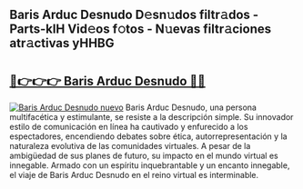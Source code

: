 ## Baris Arduc Desnudo D𝚎sn𝚞dos filtr𝚊dos - Parts-klH Vid𝚎os f𝚘tos - N𝚞evas filtr𝚊ciones atr𝚊ctivas yHHBG

# <h2><a href="http://mb35x8b.tromn.icu/?c=Baris+Arduc+Desnudo">🔗👉👉👉 Baris Arduc Desnudo 🔗🔗</a></h2>

[![Baris Arduc Desnudo nuevo](https://i.imgur.com/pEAQMta.gif)](http://mb35x8b.tromn.icu/?c=Baris+Arduc+Desnudo)
Baris Arduc Desnudo, una persona multifacética y estimulante, se resiste a la descripción simple. Su innovador estilo de comunicación en línea ha cautivado y enfurecido a los espectadores, encendiendo debates sobre ética, autorrepresentación y la naturaleza evolutiva de las comunidades virtuales. A pesar de la ambigüedad de sus planes de futuro, su impacto en el mundo virtual es innegable. Armado con un espíritu inquebrantable y un encanto innegable, el viaje de Baris Arduc Desnudo en el reino virtual es interminable.
